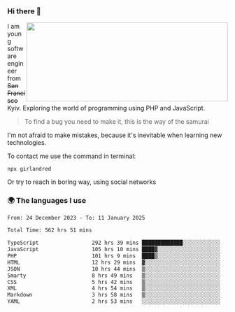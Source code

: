 ### Hi there 👋  

<img align='right' src="https://github-readme-stats.vercel.app/api?username=girlandred&count_private=true&show_icons=true&include_all_commits=true&hide_rank=true&hide_title=true&theme=buefy&card_width=300" width=460 height=180>


I am young software engineer from ~~San Francisco~~ Kyiv. Exploring the world of programming using PHP and JavaScript.


> To find a bug you need to make it, this is the way of the samurai



I'm not afraid to make mistakes, because it's inevitable when learning new technologies.

To contact me use the command in terminal:

```
npx girlandred
```

Or try to reach in boring way, using social networks


### 🌍 The languages I use

<!--START_SECTION:waka-->

```txt
From: 24 December 2023 - To: 11 January 2025

Total Time: 562 hrs 51 mins

TypeScript                 292 hrs 39 mins █████████████░░░░░░░░░░░░   51.99 %
JavaScript                 105 hrs 10 mins ████▓░░░░░░░░░░░░░░░░░░░░   18.68 %
PHP                        101 hrs 9 mins  ████▒░░░░░░░░░░░░░░░░░░░░   17.97 %
HTML                       12 hrs 29 mins  ▓░░░░░░░░░░░░░░░░░░░░░░░░   02.22 %
JSON                       10 hrs 44 mins  ▒░░░░░░░░░░░░░░░░░░░░░░░░   01.91 %
Smarty                     8 hrs 49 mins   ▒░░░░░░░░░░░░░░░░░░░░░░░░   01.57 %
CSS                        5 hrs 42 mins   ▒░░░░░░░░░░░░░░░░░░░░░░░░   01.01 %
XML                        4 hrs 54 mins   ▒░░░░░░░░░░░░░░░░░░░░░░░░   00.87 %
Markdown                   3 hrs 58 mins   ▒░░░░░░░░░░░░░░░░░░░░░░░░   00.71 %
YAML                       2 hrs 53 mins   ░░░░░░░░░░░░░░░░░░░░░░░░░   00.51 %
```

<!--END_SECTION:waka-->
